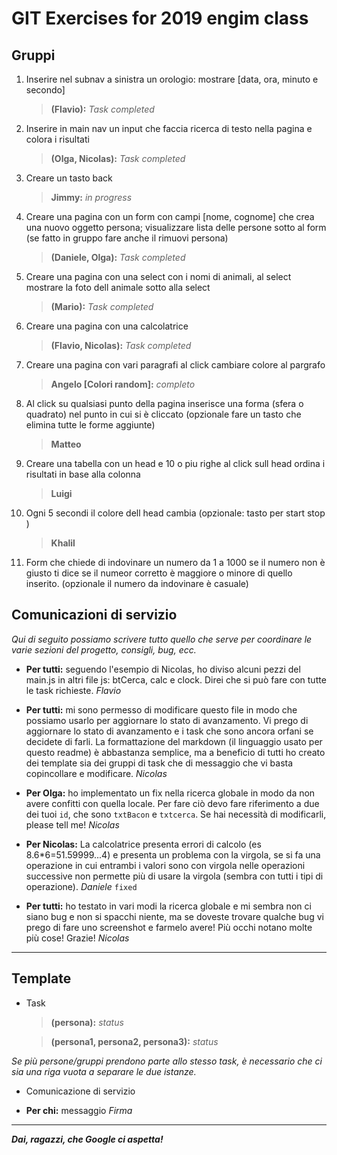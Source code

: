 
# GIT Exercises for 2019 engim class

## Gruppi

1. Inserire nel subnav a sinistra un orologio: mostrare [data, ora, minuto e secondo]
    > **(Flavio):** *Task completed*

2. Inserire in main nav un input che faccia ricerca di testo nella pagina e colora i risultati
    > **(Olga, Nicolas):** *Task completed*

3. Creare un tasto back
    > **Jimmy:** *in progress*

4. Creare una pagina con un form con campi [nome, cognome] che crea una nuovo oggetto persona; visualizzare lista delle persone sotto al form (se fatto in gruppo fare anche il rimuovi persona) 
    > **(Daniele, Olga):** *Task completed*

5. Creare una pagina con una select con i nomi di animali, al select mostrare la foto dell animale sotto alla select
    > **(Mario):** *Task completed*

6. Creare una pagina con una calcolatrice
    > **(Flavio, Nicolas):** *Task completed*

7. Creare una pagina con vari paragrafi al click cambiare colore al pargrafo
    > **Angelo [Colori random]:** *completo*

8. Al click su qualsiasi punto della pagina inserisce una forma (sfera o quadrato) nel punto in cui si è cliccato (opzionale fare un tasto che elimina tutte le forme aggiunte)
    > **Matteo** 

9. Creare una tabella con un head e 10 o piu righe al click sull head ordina i risultati in base alla colonna
    > **Luigi**

10. Ogni 5 secondi il colore dell head cambia (opzionale: tasto per start stop )
    > **Khalil**

11. Form che chiede di indovinare un numero da 1 a 1000 se il numero non è giusto ti dice se il numeor corretto è maggiore o minore di quello inserito. (opzionale il numero da indovinare è casuale)


## Comunicazioni di servizio
*Qui di seguito possiamo scrivere tutto quello che serve per coordinare le varie sezioni del progetto, consigli, bug, ecc.*

- **Per tutti:** seguendo l'esempio di Nicolas, ho diviso alcuni pezzi del main.js in altri file js: btCerca, calc e clock. Direi che si può fare con tutte le task richieste.
*Flavio*

- **Per tutti:** mi sono permesso di modificare questo file in modo che possiamo usarlo per aggiornare lo stato di avanzamento. Vi prego di aggiornare lo stato di avanzamento e i task che sono ancora orfani se decidete di farli. La formattazione del markdown (il linguaggio usato per questo readme) è abbastanza semplice, ma a beneficio di tutti ho creato dei template sia dei gruppi di task che di messaggio che vi basta copincollare e modificare. *Nicolas*

- **Per Olga:** ho implementato un fix nella ricerca globale in modo da non avere confitti con quella locale. Per fare ciò devo fare riferimento a due dei tuoi `id`, che sono `txtBacon` e `txtcerca`. Se hai necessità di modificarli, please tell me!
*Nicolas*

- **Per Nicolas:**  La calcolatrice presenta errori di calcolo (es 8.6*6=51.59999...4)                      e presenta un problema con la virgola, se si fa una operazione in cui entrambi i valori sono con virgola nelle operazioni successive
non permette più di usare la virgola (sembra con tutti i tipi di operazione). *Daniele* `fixed`

- **Per tutti:** ho testato in vari modi la ricerca globale e mi sembra non ci siano bug e non si spacchi niente, ma se doveste trovare qualche bug vi prego di fare uno screenshot e farmelo avere! Più occhi notano molte più cose! Grazie!
*Nicolas*

***

## Template
- Task
    > **(persona):** *status*

    > **(persona1, persona2, persona3):** *status*

*Se più persone/gruppi prendono parte allo stesso task, è necessario che ci sia una riga vuota a separare le due istanze.*

- Comunicazione di servizio

- **Per chi:** messaggio
*Firma*

***

***Dai, ragazzi, che Google ci aspetta!***